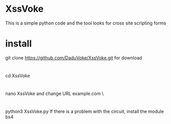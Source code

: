 # XssVoke
 This is a simple python code and the tool looks for cross site scripting forms
# install
 git clone https://github.com/DaduVoke/XssVoke.git for download 
#
 cd XssVoke  
#
 nano XssVoke and change URL example.com \
#
 python3 XssVoke.py 
If there is a problem with the circuit, install the module bs4
